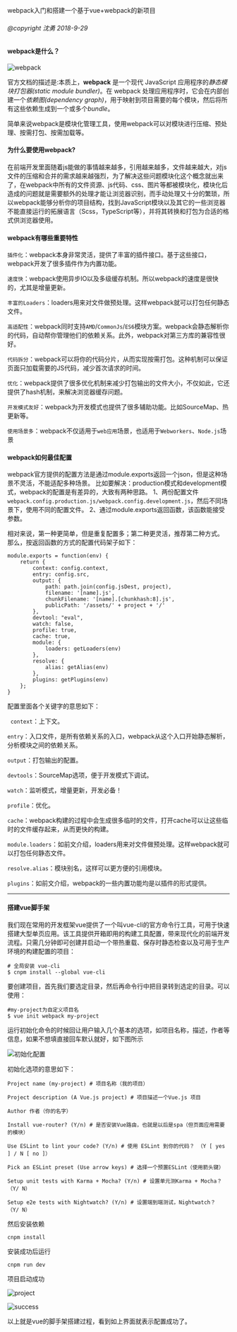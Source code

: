 webpack入门和搭建一个基于vue+webpack的新项目

###### @copyright 沈勇 2018-9-29

#### webpack是什么？

![webpack](./img/webpack.png)

官方文档的描述是:本质上，**webpack** 是一个现代 JavaScript 应用程序的*静态模块打包器(static module bundler)*。在 webpack 处理应用程序时，它会在内部创建一个*依赖图(dependency graph)*，用于映射到项目需要的每个模块，然后将所有这些依赖生成到一个或多个*bundle*。

简单来说webpack是模块化管理工具，使用webpack可以对模块进行压缩、预处理、按需打包、按需加载等。

#### 为什么要使用webpack?

在前端开发里面随着js能做的事情越来越多，引用越来越多，文件越来越大，对js文件的压缩和合并的需求越来越强烈，为了解决这些问题模块化这个概念就出来了，在webpack中所有的文件资源、js代码、css、图片等都被模块化，模块化后造成的问题就是需要额外的处理才能让浏览器识别，而手动处理又十分的繁琐，所以webpack能够分析你的项目结构，找到JavaScript模块以及其它的一些浏览器不能直接运行的拓展语言（Scss，TypeScript等），并将其转换和打包为合适的格式供浏览器使用。

#### webpack有哪些重要特性

`插件化`：webpack本身非常灵活，提供了丰富的插件接口。基于这些接口，webpack开发了很多插件作为内置功能。

`速度快`：webpack使用异步IO以及多级缓存机制。所以webpack的速度是很快的，尤其是增量更新。

 `丰富的Loaders`：loaders用来对文件做预处理。这样webpack就可以打包任何静态文件。 

`高适配性`：webpack同时支持`AMD`/`CommonJs`/`ES6`模块方案。webpack会静态解析你的代码，自动帮你管理他们的依赖关系。此外，webpack对第三方库的兼容性很好。 

`代码拆分`：webpack可以将你的代码分片，从而实现按需打包。这种机制可以保证页面只加载需要的JS代码，减少首次请求的时间。

 `优化`：webpack提供了很多优化机制来减少打包输出的文件大小，不仅如此，它还提供了hash机制，来解决浏览器缓存问题。

 `开发模式友好`：webpack为开发模式也提供了很多辅助功能。比如SourceMap、热更新等。

 `使用场景多`：webpack不仅适用于`web应用`场景，也适用于`Webworkers`、`Node.js`场景

#### webpack如何最佳配置

webpack官方提供的配置方法是通过module.exports返回一个json，但是这种场景不灵活，不能适配多种场景。
比如要解决：production模式和development模式，webpack的配置是有差异的，大致有两种思路。
1、两份配置文件`webpack.config.production.js/webpack.config.development.js`，然后不同场景下，使用不同的配置文件。
2、通过module.exports返回函数，该函数能接受参数。

相对来说，第一种更简单，但是重复配置多；第二种更灵活，推荐第二种方式。
那么，按返回函数的方式的配置代码架子如下：

```
module.exports = function(env) {
    return {
        context: config.context,
        entry: config.src,
        output: {
            path: path.join(config.jsDest, project),
            filename: '[name].js',
            chunkFilename: '[name].[chunkhash:8].js',
            publicPath: '/assets/' + project + '/'
        },
        devtool: "eval",
        watch: false,
        profile: true,
        cache: true,
        module: {
            loaders: getLoaders(env)
        },
        resolve: {
            alias: getAlias(env)
        },
        plugins: getPlugins(env)
    };
}
```

配置里面各个关键字的意思如下：

 ` context`：上下文。

 `entry`：入口文件，是所有依赖关系的入口，webpack从这个入口开始静态解析，分析模块之间的依赖关系。 

 `output`：打包输出的配置。

 `devtools`：SourceMap选项，便于开发模式下调试。

 `watch`：监听模式，增量更新，开发必备！

 `profile`：优化。

 `cache`：webpack构建的过程中会生成很多临时的文件，打开cache可以让这些临时的文件缓存起来，从而更快的构建。

 `module.loaders`：如前文介绍，loaders用来对文件做预处理。这样webpack就可以打包任何静态文件。 

 `resolve.alias`：模块别名，这样可以更方便的引用模块。

 `plugins`：如前文介绍，webpack的一些内置功能均是以插件的形式提供。

---

#### 搭建vue脚手架

我们现在常用的开发框架vue提供了一个叫vue-cli的官方命令行工具，可用于快速搭建大型单页应用。该工具提供开箱即用的构建工具配置，带来现代化的前端开发流程。只需几分钟即可创建并启动一个带热重载、保存时静态检查以及可用于生产环境的构建配置的项目：

```
# 全局安装 vue-cli
$ cnpm install --global vue-cli
```

要创建项目，首先我们要选定目录，然后再命令行中把目录转到选定的目录。可以使用：

```
#my-project为自定义项目名
$ vue init webpack my-project
```

运行初始化命令的时候回让用户输入几个基本的选项，如项目名称，描述，作者等信息，如果不想填直接回车默认就好，如下图所示

![初始化配置](./img/vueConfig.png)

初始化选项的意思如下：

```
Project name (my-project) # 项目名称（我的项目）

Project description (A Vue.js project) # 项目描述一个Vue.js 项目

Author 作者（你的名字）

Install vue-router? (Y/n) # 是否安装Vue路由，也就是以后是spa（但页面应用需要的模块）

Use ESLint to lint your code? (Y/n) # 使用 ESLint 到你的代码？ （Y [ yes ] / N [ no ]）

Pick an ESLint preset (Use arrow keys) # 选择一个预置ESLint（使用箭头键）

Setup unit tests with Karma + Mocha? (Y/n) # 设置单元测Karma + Mocha？ （Y/ N）

Setup e2e tests with Nightwatch? (Y/n) # 设置端到端测试，Nightwatch？ （Y/ N）
```

然后安装依赖

```
cnpm install
```

安装成功后运行

```
cnpm run dev
```

项目启动成功

![project](./img/vueproject.png)

![success](./img/vueSuceess.png)

以上就是vue的脚手架搭建过程，看到如上界面就表示配置成功了。

